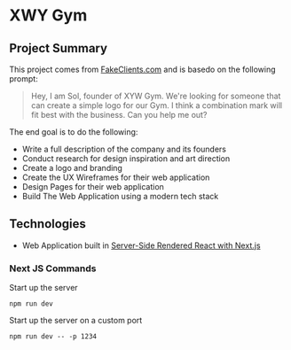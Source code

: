 # XWY Gym

## Project Summary

This project comes from [FakeClients.com](https://fakeclients.com/) and is basedo on the following prompt:

> Hey,
> I am Sol, founder of XYW Gym. We're looking for someone that can create a simple logo for our Gym. I think a combination mark will fit best with the business. Can you help me out?

The end goal is to do the following:
- Write a full description of the company and its founders
- Conduct research for design inspiration and art direction
- Create a logo and branding
- Create the UX Wireframes for their web application
- Design Pages for their web application
- Build The Web Application using a modern tech stack


## Technologies
- Web Application built in [Server-Side Rendered React with Next.js](https://nextjs.org/)

### Next JS Commands
Start up the server
```
npm run dev
```

Start up the server on a custom port
```
npm run dev -- -p 1234
```

